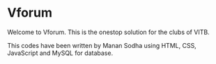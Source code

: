 # Vforum
Welcome to Vforum. This is the onestop solution for the clubs of VITB.

This codes have been written by Manan Sodha using HTML, CSS, JavaScript and MySQL for database.
